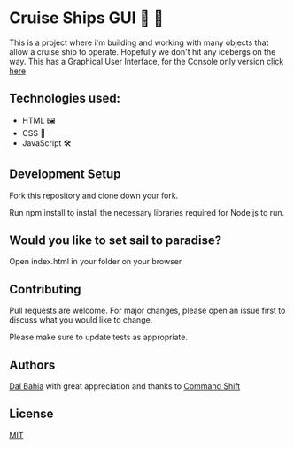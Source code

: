 # Cruise Ships GUI 🚢 🏁 

This is a project where i'm building and working with many objects that allow a cruise ship to operate. Hopefully we don't hit any icebergs on the way. This has a Graphical User Interface, for the Console only version [click here](https://github.com/dsbahia/cruise-ships)

## Technologies used:

- HTML 🖼️
- CSS 🎨
- JavaScript 🛠️

## Development Setup

Fork this repository and clone down your fork.

Run npm install to install the necessary libraries required for Node.js to run.

## Would you like to set sail to paradise?

Open index.html in your folder on your browser 

## Contributing

Pull requests are welcome. For major changes, please open an issue first to discuss what you would like to change.

Please make sure to update tests as appropriate.

## Authors

[Dal Bahia](https://github.com/dsbahia/) with great appreciation and thanks to [Command Shift](http://www.commandshift.co/)

## License

[MIT](https://choosealicense.com/licenses/mit/)